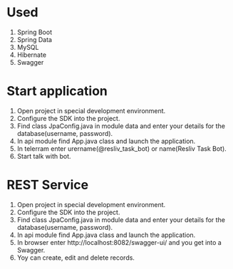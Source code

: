 # Used
1. Spring Boot
2. Spring Data
3. MySQL
4. Hibernate
5. Swagger

# Start application
1. Open project in special development environment.
2. Сonfigure the SDK into the project.
3. Find class JpaConfig.java in module data and enter your details for the database(username, password).
4. In api module find App.java class and launch the application.
5. In telerram enter urername(@resliv_task_bot) or name(Resliv Task Bot).
6. Start talk with bot.

# REST Service
1. Open project in special development environment.
2. Сonfigure the SDK into the project.
3. Find class JpaConfig.java in module data and enter your details for the database(username, password).
4. In api module find App.java class and launch the application.
5. In browser enter http://localhost:8082/swagger-ui/ and you get into a Swagger.
6. Yoy can create, edit and delete records. 
